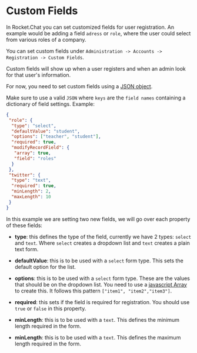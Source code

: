 # Custom Fields

In Rocket.Chat you can set customized fields for user registration. An example would be adding a field `adress` or `role`, where the user could select from various roles of a company.

You can set custom fields under `Administration -> Accounts -> Registration -> Custom Fields`.

Custom fields will show up when a user registers and when an admin look for that user's information.

For now, you need to set custom fields using a [JSON object](https://developer.mozilla.org/en-US/docs/Learn/JavaScript/Objects/JSON).

Make sure to use a valid `JSON` where `keys` are the `field names` containing a dictionary of field settings. Example:

```json
{
 "role": {
  "type": "select",
  "defaultValue": "student",
  "options": ["teacher", "student"],
  "required": true,
  "modifyRecordField": {
   "array": true,
   "field": "roles"
  }
 },
 "twitter": {
  "type": "text",
  "required": true,
  "minLength": 2,
  "maxLength": 10
 }
}
```

In this example we are setting two new fields, we will go over each property of these fields:

- **type**: this defines the type of the field, currently we have 2 types: `select` and `text`. Where `select` creates a dropdown list and `text` creates a plain text form.

- **defaultValue**: this is to be used with a `select` form type. This sets the default option for the list.

- **options**: this is to be used with a `select` form type. These are the values that should be on the dropdown list. You need to use a [javascript Array](https://developer.mozilla.org/en-US/docs/Web/JavaScript/Reference/Global_Objects/Array) to create this. It follows this pattern `["item1", "item2","item3"]`.

- **required**: this sets if the field is required for registration. You should use `true` or `false` in this property.

- **minLength**: this is to be used with a `text`. This defines the minimum length required in the form.

- **minLength**: this is to be used with a `text`. This defines the maximum length required in the form.